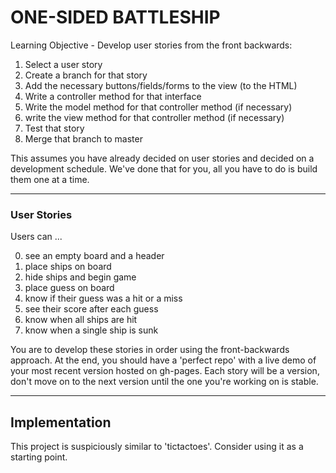 # ONE-SIDED BATTLESHIP

Learning Objective - Develop user stories from the front backwards: 
1. Select a user story
2. Create a branch for that story  
3. Add the necessary buttons/fields/forms to the view (to the HTML)
4. Write a controller method for that interface
5. Write the model method for that controller method (if necessary)
6. write the view method for that controller method (if necessary)
7. Test that story  
8. Merge that branch to master  

This assumes you have already decided on user stories and decided on a development schedule. 
We've done that for you, all you have to do is build them one at a time.  

___
### User Stories  
Users can ...   
  
0. see an empty board and a header  
1. place ships on board
2. hide ships and begin game
3. place guess on board
4. know if their guess was a hit or a miss
5. see their score after each guess
6. know when all ships are hit
7. know when a single ship is sunk

You are to develop these stories in order using the front-backwards approach.
At the end, you should have a 'perfect repo' with a live demo of your most recent version hosted on gh-pages.  Each story will be a version, don't move on to the next version until the one you're working on is stable.
___
## Implementation

This project is suspiciously similar to 'tictactoes'.  Consider using it as a starting point.
